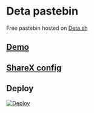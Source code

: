 # Deta pastebin
Free pastebin hosted on [Deta.sh](https://deta.sh)

## [Demo](https://imagebin.deta.dev/source)

## [ShareX config](https://lshort.deta.dev/images)

## Deploy

[![Deploy](https://button.deta.dev/1/svg)](https://go.deta.dev/deploy?repo=https://github.com/cofob/deta-images)
